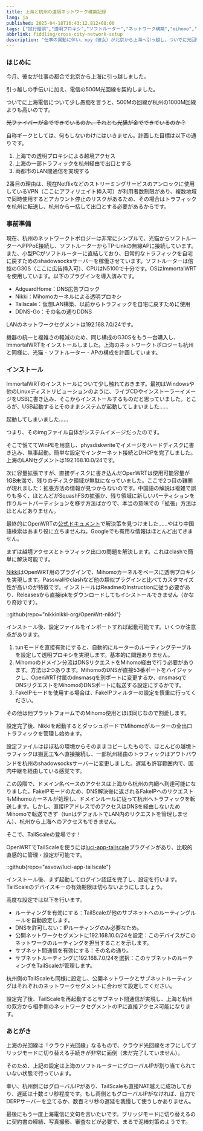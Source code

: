 ```yaml
---
title: 上海と杭州の遠隔ネットワーク構築記録
lang: ja
published: 2025-04-18T16:43:12.812+08:00
tags: ["試行錯誤","透明プロキシ","ソフトルーター","ネットワーク構築","mihomo","tailscale"]
abbrlink: fiddling/cross-city-network-setup
description: "仕事の異動に伴い、npy（彼女）が北京から上海へ引っ越し、ついでに光回線の設置も行いました。電信の500M回線を選んだものの、杭州の1000M回線よりも料金が高く、少々困惑しました。そんな状況の中、上海での透明プロキシ設定、一部トラフィックを杭州経由で出口とし、両都市のLAN間通信を実現するための跨都市ネットワーク環境を構築することにしました。杭州のネットワーク構成は比較的シンプルで、ソフトルーターと無線APの組み合わせにより、日常的なトラフィックを自宅に戻すシステムを構築し、今後のネットワーク課題に備えています。"
---
```

### はじめに

今月、彼女が仕事の都合で北京から上海に引っ越しました。

引っ越しの手伝いに加え、電信の500M光回線を契約しました。

ついでに上海電信について少し愚痴を言うと、500Mの回線が杭州の1000M回線よりも高いのです。

~~光ファイバーが金でできているのか、それとも光猫が金でできているのか？~~

自称ギークとしては、何もしないわけにはいきません。計画した目標は以下の通りです。

1. 上海での透明プロキシによる越境アクセス
2. 上海の一部トラフィックを杭州経由で出口とする
3. 両都市のLAN間通信を実現する

2番目の理由は、現在Netflixなどのストリーミングサービスのアンロックに使用しているVPN（ここにアフィリエイト挿入可）が利用者数制限があり、複数地域で同時使用するとアカウント停止のリスクがあるため、その場合はトラフィックを杭州に転送し、杭州から一括して出口とする必要があるからです。

### 事前準備

現在、杭州のネットワークトポロジーは非常にシンプルで、光猫からソフトルーターへPPPoE接続し、ソフトルーターからTP-Linkの無線APに接続しています。また、小型PCがソフトルーターに直結しており、日常的なトラフィックを自宅に戻すためのshadowsocksサーバーを稼働させています。ソフトルーターは倍控のG30S（ここに広告挿入可）、CPUはN5100で十分です。OSはImmortalWRTを使用しています。以下のプラグインを導入済みです。

* AdguardHome：DNS広告ブロック
* Nikki：Mihomoカーネルによる透明プロキシ
* Tailscale：仮想LAN構築、以前からトラフィックを自宅に戻すために使用
* DDNS-Go：その名の通りDDNS

LANのネットワークセグメントは192.168.7.0/24です。

機器の統一と複雑さの軽減のため、同じ構成のG30Sをもう一台購入し、ImmortalWRTをインストールしました。上海のネットワークトポロジーも杭州と同様に、光猫 - ソフトルーター - APの構成を計画しています。

### インストール

ImmortalWRTのインストールについて少し触れておきます。最初はWindowsや他のLinuxディストリビューションのように、ライブCDやインストーラーイメージをUSBに書き込み、そこからインストールするものだと思っていました。ところが、USB起動するとそのままシステムが起動してしまいました……

起動してしまいました……

つまり、そのimgファイル自体がシステムイメージだったのです。

そこで慌ててWinPEを用意し、physdiskwriteでイメージをハードディスクに書き込み、無事起動。簡単な設定でインターネット接続とDHCPを完了しました。上海のLANセグメントは192.168.10.0/24です。

次に容量拡張ですが、直接ディスクに書き込んだOpenWRTは使用可能容量が1GB未満で、残りのディスク領域が無駄になっていました。ここで2つ目の難関が現れました：拡張方法の情報が見つからないのです。中国語の解説は複雑で誤りも多く、ほとんどがSquashFSの拡張か、残り領域に新しいパーティションを作りルートパーティションを移す方法ばかりで、本当の意味での「拡張」方法はほとんどありません。

最終的にOpenWRTの[公式ドキュメント](https://openwrt.org/docs/guide-user/advanced/expand_root)で解決策を見つけました……やはり中国語検索はあまり役に立ちませんね。Googleでも有用な情報はほとんど出てきません。

まずは越境アクセスとトラフィック出口の問題を解決します。これはclashで簡単に解決可能です。

[Nikki](https://github.com/nikkinikki-org/OpenWrt-nikki)はOpenWRT用のプラグインで、Mihomoカーネルをベースに透明プロキシを実現します。Passwallやclashなど他の類似プラグインと比べてカスタマイズ性が高いのが特徴です。インストールはReadmeのInstructionに従う必要があり、Releasesから直接ipkをダウンロードしてもインストールできません（かなり奇妙です）。

::github{repo="nikkinikki-org/OpenWrt-nikki"}

インストール後、設定ファイルをインポートすれば起動可能です。いくつか注意点があります。

1. tunモードを直接有効にすると、自動的にルーターのルーティングテーブルを設定して透明プロキシを実現します。基本的に問題ありません。
2. Mihomoのドメイン分流はDNSリクエストをMihomo経由で行う必要があります。方法は2つあります。MihomoのDNSが直接53番ポートをハイジャックし、OpenWRT付属のdnsmasqを別ポートに変更するか、dnsmasqでDNSリクエストをMihomoのDNSポートに転送する設定にするかです。
3. FakeIPモードを使用する場合は、FakeIPフィルターの設定を慎重に行ってください。

その他は他プラットフォームでのMihomo使用とほぼ同じなので割愛します。

設定完了後、Nikkiを起動するとダッシュボードでMihomoがルーターの全出口トラフィックを管理し始めます。

設定ファイルはほぼ私の環境からそのままコピーしたもので、ほとんどの越境トラフィックは搬瓦工🪜へ直接接続し、一部杭州経由のトラフィックはアウトバウンドを杭州のshadowsocksサーバーに変更しました。遅延も許容範囲内で、国内中継を経由している感覚です。

この段階で、ドメイン名ベースのアクセスは上海から杭州の内網へ到達可能になりました。FakeIPモードのため、DNS解決後に返されるFakeIPへのリクエストもMihomoカーネルが処理し、ドメインルールに従って杭州へトラフィックを転送します。しかし、直接IPアドレスでのアクセスはDNSを経由しないためMihomoで転送できず（tunはデフォルトでLAN内のリクエストを管理しません）、杭州から上海へのアクセスもできません。

そこで、TailScaleの登場です！

OpenWRTでTailScaleを使うには[luci-app-tailscale](https://github.com/asvow/luci-app-tailscale)プラグインがあり、比較的直感的に管理・設定が可能です。

::github{repo="asvow/luci-app-tailscale"}

インストール後、まず起動してログイン認証を完了し、設定を行います。TailScaleのデバイスキーの有効期限は切らないようにしましょう。

高度な設定では以下を行います。

* ルーティングを有効にする：TailScaleが他のサブネットへのルーティングルールを自動設定します。
* DNSを許可しない：IPルーティングのみ必要なため。
* 公開ネットワークセグメントに192.168.10.0/24を設定：このデバイスがこのネットワークのルーティングを担当することを示します。
* サブネット間通信を有効にする：その名の通り。
* サブネットルーティングに192.168.7.0/24を選択：このサブネットのルーティングをTailScaleが管理します。

杭州側のTailScaleも同様に設定し、公開ネットワークとサブネットルーティングはそれぞれのネットワークセグメントに合わせて設定してください。

設定完了後、TailScaleを再起動するとサブネット間通信が実現し、上海と杭州の双方から相手側のネットワークセグメントのIPに直接アクセス可能になります。

### あとがき

上海の光回線は「クラウド光回線」なるもので、クラウド光回線をオフにしてブリッジモードに切り替える手続きが非常に面倒（未だ完了していません）。

そのため、上記の設定は上海のソフトルーターにグローバルIPが割り当てられていない状態で行っています。

幸い、杭州側にはグローバルIPがあり、TailScaleも直接NAT越えに成功しており、遅延は十数ミリ秒程度です。もし両側ともグローバルIPがなければ、自力でDERPサーバーを立てるか、数百ミリ秒の遅延を我慢して使うしかありません。

最後にもう一度上海電信に文句を言いたいです。ブリッジモードに切り替えるのに契約書の締結、写真撮影、審査などが必要で、まるで泥棒対策のようです。